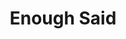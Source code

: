 ---
layout: page_store
id: 8
title: Enough Said
details: 
contributors: 
 - prikankshitm
facebookurl: https://www.facebook.com/media/set/?set=a.728442137291491.1073741844.525602730908767&type=3
permalink: /store/8
image: 8.png
---
